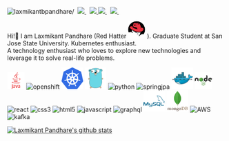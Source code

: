 <p align="left"> 
 <img src=https://komarev.com/ghpvc/?username=laxmikantbpandhare alt=laxmikantbpandhare/>&nbsp; 
 
  
  <a href="https://www.linkedin.com/in/laxmikantpandhare">
    <img src="https://img.shields.io/badge/Laxmikant-Pandhare-blue?style=flat&logo=linkedin">
  </a> &nbsp; 
  
   <a href="https://www.youtube.com/channel/UCxGW3wUKTg6OqSeThSGx8dQ?view_as=subscriber">
    <img src="https://img.shields.io/badge/-Laxmikant%20Pandhare-red?style=flat&logo=youtube">
  </a> 
  
 <a href="https://medium.com/@laxmikantpandhare">
    <img src="https://img.shields.io/badge/-%40laxmikantpandhare-black?style=flat&logo=medium">
  </a>&nbsp; 
  
   <a href="https://twitter.com/laxmikantpandha">
    <img src="https://img.shields.io/twitter/url?label=Laxmikant%20Pandhare&style=social&url=https%3A%2F%2Ftwitter.com%2Flaxmikantpandha">
  </a>&nbsp; 

  
</p>

Hi!👋 I am Laxmikant Pandhare (Red Hatter  <img src=https://github.com/devicons/devicon/blob/master/icons/redhat/redhat-original.svg alt=redhatter width="40" height="40"/> ). Graduate Student at San Jose State University. Kubernetes enthusiast.<br>
A technology enthusiast who loves to explore new technologies and leverage it to solve real-life problems.<br />
<p align="left">
 <img src=https://github.com/devicons/devicon/blob/master/icons/java/java-plain-wordmark.svg alt=java width="40" height="40"/> 
 <img src=https://upload.wikimedia.org/wikipedia/commons/3/3a/OpenShift-LogoType.svg alt=openshift width="50" height="50"/> 
 <img src=https://github.com/kubernetes/kubernetes/blob/master/logo/logo.svg alt=kubernetes width="50" height="50"/> 
 <img src=https://github.com/devicons/devicon/blob/master/icons/go/go-original.svg alt=go width="50" height="50"/> 
 <img src=https://devicons.github.io/devicon/devicon.git/icons/python/python-original-wordmark.svg alt=python width="50" height="50"/>
 <img src=https://upload.wikimedia.org/wikipedia/commons/4/44/Spring_Framework_Logo_2018.svg alt=springjpa width="50" height="50"/> 
 <img src=https://github.com/devicons/devicon/blob/master/icons/docker/docker-original.svg alt=docker width="50" height="50"/> 
 <img src=https://github.com/devicons/devicon/blob/master/icons/nodejs/nodejs-original-wordmark.svg alt=nodejs width="40" height="40"/> 
 <img src=https://devicons.github.io/devicon/devicon.git/icons/react/react-original-wordmark.svg alt=react width="40" height="40"/> 
 <img src=https://devicons.github.io/devicon/devicon.git/icons/css3/css3-original-wordmark.svg alt=css3 width="40" height="40"/> 
 <img src=https://devicons.github.io/devicon/devicon.git/icons/html5/html5-original-wordmark.svg alt=html5 width="40" height="40"/> 
 <img src=https://devicons.github.io/devicon/devicon.git/icons/javascript/javascript-original.svg alt=javascript width="40" height="40"/> 
 <img src=https://upload.wikimedia.org/wikipedia/commons/1/17/GraphQL_Logo.svg alt=graphql width="50" height="50"/> 
 <img src=https://raw.githubusercontent.com/devicons/devicon/master/icons/mysql/mysql-plain-wordmark.svg alt=mysql width="50" height="50"/> 
 <img src=https://github.com/devicons/devicon/blob/master/icons/mongodb/mongodb-original-wordmark.svg alt=mongodb width="50" height="50"/> 
 <img src=https://upload.wikimedia.org/wikipedia/commons/9/93/Amazon_Web_Services_Logo.svg alt=AWS width="50" height="50"/> 
 <img src=https://upload.wikimedia.org/wikipedia/commons/0/05/Apache_kafka.svg alt=kafka width="50" height="50"/> 
</p>


[![Laxmikant Pandhare's github stats](https://github-readme-stats.vercel.app/api?username=laxmikantbpandhare)](https://github.com/laxmikantbpandhare/github-readme-stats)



<!--
**laxmikantbpandhare/laxmikantbpandhare** is a ✨ _special_ ✨ repository because its `README.md` (this file) appears on your GitHub profile.

Here are some ideas to get you started:

- 🔭 I’m currently working on ...
- 🌱 I’m currently learning ...
- 👯 I’m looking to collaborate on ...
- 🤔 I’m looking for help with ...
- 💬 Ask me about ...
- 📫 How to reach me: ...
- 😄 Pronouns: ...
- ⚡ Fun fact: ...
-->
